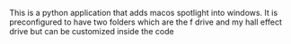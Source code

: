 This is a python application that adds macos spotlight into windows. It is preconfigured to have two folders which are the f drive and my hall effect drive but can be customized inside the code